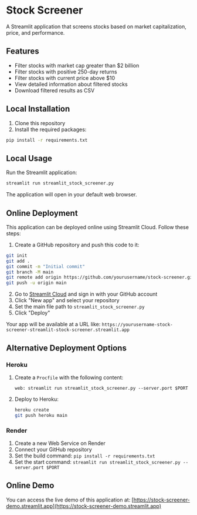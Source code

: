 # Stock Screener

A Streamlit application that screens stocks based on market capitalization, price, and performance.

## Features

- Filter stocks with market cap greater than $2 billion
- Filter stocks with positive 250-day returns
- Filter stocks with current price above $10
- View detailed information about filtered stocks
- Download filtered results as CSV

## Local Installation

1. Clone this repository
2. Install the required packages:

```bash
pip install -r requirements.txt
```

## Local Usage

Run the Streamlit application:

```bash
streamlit run streamlit_stock_screener.py
```

The application will open in your default web browser.

## Online Deployment

This application can be deployed online using Streamlit Cloud. Follow these steps:

1. Create a GitHub repository and push this code to it:

```bash
git init
git add .
git commit -m "Initial commit"
git branch -M main
git remote add origin https://github.com/yourusername/stock-screener.git
git push -u origin main
```

2. Go to [Streamlit Cloud](https://streamlit.io/cloud) and sign in with your GitHub account
3. Click "New app" and select your repository
4. Set the main file path to `streamlit_stock_screener.py`
5. Click "Deploy"

Your app will be available at a URL like: `https://yourusername-stock-screener-streamlit-stock-screener.streamlit.app`

## Alternative Deployment Options

### Heroku

1. Create a `Procfile` with the following content:
   ```
   web: streamlit run streamlit_stock_screener.py --server.port $PORT
   ```

2. Deploy to Heroku:
   ```bash
   heroku create
   git push heroku main
   ```

### Render

1. Create a new Web Service on Render
2. Connect your GitHub repository
3. Set the build command: `pip install -r requirements.txt`
4. Set the start command: `streamlit run streamlit_stock_screener.py --server.port $PORT`

## Online Demo

You can access the live demo of this application at:
[https://stock-screener-demo.streamlit.app](https://stock-screener-demo.streamlit.app)

